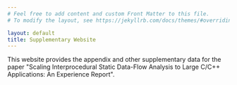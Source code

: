 ```yaml
---
# Feel free to add content and custom Front Matter to this file.
# To modify the layout, see https://jekyllrb.com/docs/themes/#overriding-theme-defaults

layout: default
title: Supplementary Website
---
```


This website provides the appendix and other supplementary data for the paper "Scaling Interprocedural Static Data-Flow Analysis to Large C/C++ Applications: An Experience Report".
